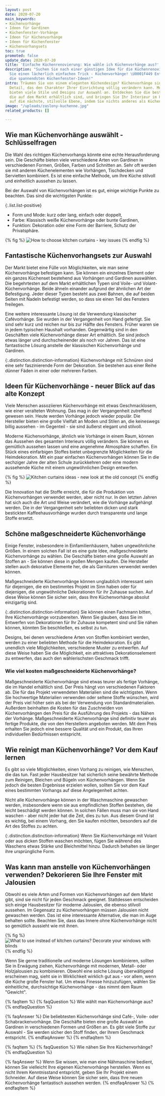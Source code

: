 ```yaml
---
layout: post
date: 2020-07-20
main_keywords:
- Küchenvorhänge
- Ideen für Gardinen
- Küchenfenster-Vorhänge
- Ideen für Küchenvorhänge
- Ideen für Küchenfenster
- Küchenvorhangsets
toc: true
promoted: false
update_date: 2020-07-20
title: 'Einfache Küchenrenovierung: Wie wähle ich Küchenvorhänge aus?'
description: "Suchen Sie nach einer günstigen Idee für die Küchenrenovierung? ✔️ Lernen
  Sie einen lächerlich einfachen Trick - Küchenvorhänge! \U0001F449 Entdecken Sie
  die spannendsten Küchenfenster-Ideen!"
intro: Träumen Sie von einem eleganten Küchendesign? Küchenvorhänge sind ein kleines
  Detail, das den Charakter Ihrer Einrichtung völlig verändern kann. Moderne Hersteller
  bieten viele Stile und Designs zur Auswahl an. Entdecken Sie die besten Modelle,
  die auf dem Markt erhältlich sind, und bringen Sie Ihr Interieur im Handumdrehen
  auf die nächste, stilvolle Ebene, indem Sie nichts anderes als Küchenvorhänge verwenden!
image: "/uploads/zaslony-kuchenne.jpg"
related_products: []

---
```

## Wie man Küchenvorhänge auswählt - Schlüsselfragen

Die Wahl des richtigen Küchenvorhangs könnte eine echte Herausforderung sein. Die Geschäfte bieten viele verschiedene Arten von Gardinen in verschiedenen Formen, Größen, Farben und Schnitten an. Sehr oft werden sie mit anderen Küchenelementen wie Vorhängen, Tischdecken und Servietten kombiniert. Es ist eine einfache Methode, um Ihre Küche stilvoll und einheitlich aussehen zu lassen.

Bei der Auswahl von Küchenvorhängen ist es gut, einige wichtige Punkte zu beachten. Das sind die wichtigsten Punkte:

{:.list.list-positive}

* Form und Mode: kurz oder lang, einfach oder doppelt,
* Farbe: Klassisch weiße Küchenvorhänge oder bunte Gardinen,
* Funktion: Dekoration oder eine Form der Barriere, Schutz der Privatsphäre.

{% fig %}
![How to choose kitchen curtains - key issues](/uploads/jakie-firanki-wybrac.jpg "How to choose kitchen curtains - key issues")
{% endfig %}

## Fantastische Küchenvorhangsets zur Auswahl

Der Markt bietet eine Fülle von Möglichkeiten, wie man seine Küchenvorhänge befestigen kann. Sie können ein einzelnes Element oder ein ganzes Küchenset bestehend aus Vorhängen und Gardinen auswählen. Die begehrtesten auf dem Markt erhältlichen Typen sind Voile- und Volant-Küchenvorhänge. Beide ähneln einander aufgrund der ähnlichen Art der Befestigung. Jeder dieser Typen besteht aus zwei Bahnen, die auf beiden Seiten mit Nadeln befestigt werden, so dass sie einen Teil des Fensters freilegen.

Eine weitere interessante Lösung ist die Verwendung klassischer Cafévorhänge. Sie wurden in der Vergangenheit von Hand gefertigt. Sie sind sehr kurz und reichen nur bis zur Hälfte des Fensters. Früher waren sie in jedem typischen Haushalt vorhanden. Gegenwärtig sind in den Geschäften viele Küchenvorhänge dieser Art erhältlich. Sie sind jedoch etwas länger und durchscheinender als noch vor Jahren. Das ist eine fantastische Lösung anstelle der klassischen Küchenvorhänge und Gardinen.

{:.distinction.distinction-information}
Küchenvorhänge mit Schnüren sind eine sehr faszinierende Form der Dekoration. Sie bestehen aus einer Reihe dünner Fäden in einer oder mehreren Farben.

## Ideen für Küchenvorhänge - neuer Blick auf das alte Konzept

Viele Menschen assoziieren Küchenvorhänge mit etwas Geschmacklosem, wie einer veralteten Wohnung. Das mag in der Vergangenheit zutreffend gewesen sein. Heute werden Vorhänge jedoch wieder populär. Die Hersteller bieten eine große Vielfalt an Moden und Stilen an, die keineswegs billig aussehen - im Gegenteil - sie sind äußerst elegant und stilvoll.

Moderne Küchenvorhänge, ähnlich wie Vorhänge in einem Raum, können das Aussehen des gesamten Interieurs völlig verändern. Sie können es gemütlich aussehen lassen und eine angenehme Atmosphäre schaffen. Ein Stück eines einfarbigen Stoffes bietet unbegrenzte Möglichkeiten für die Heimdekoration. Mit ein paar einfachen Küchenvorhängen können Sie in die sechziger Jahre der alten Schule zurückkehren oder eine modern aussehende Küche mit einem ungewöhnlichen Design entwerfen.

{% fig %}
![Kitchen curtains ideas - new look at the old concept](/uploads/zaluzje-kuchenne.jpg "Kitchen curtains ideas - new look at the old concept")
{% endfig %}

Die Innovation hat die Stoffe erreicht, die für die Produktion von Küchenvorhängen verwendet werden, aber nicht nur. In den letzten Jahren hat sich auch die Art und Weise verändert, wie die Vorhänge aufgehängt werden. Die in der Vergangenheit sehr beliebten dicken und stark bestickten Kaffeehausvorhänge wurden durch transparente und lange Stoffe ersetzt.

## Schöne maßgeschneiderte Küchenvorhänge

Einige Fenster, insbesondere in Einfamilienhäusern, haben ungewöhnliche Größen. In einem solchen Fall ist es eine gute Idee, maßgeschneiderte Küchenvorhänge zu wählen. Die Geschäfte bieten eine große Auswahl an Stoffen an - Sie können diese in großen Mengen kaufen. Die Hersteller stellen auch dekorative Elemente her, die als Garnituren verwendet werden können.

Maßgeschneiderte Küchenvorhänge können unglaublich interessant sein für diejenigen, die ein bestimmtes Projekt im Sinn haben oder für diejenigen, die ungewöhnliche Dekorationen für ihr Zuhause suchen. Auf diese Weise können Sie sicher sein, dass Ihre Küchenvorhänge absolut einzigartig sind.

{:.distinction.distinction-information}
Sie können einen Fachmann bitten, Ihre Küchenvorhänge vorzubereiten. Wenn Sie glauben, dass Sie im Entwerfen von Dekorationen für Ihr Zuhause kompetent sind und Sie nähen können, könnten Sie beschließen, es selbst zu tun.

Designs, bei denen verschiedene Arten von Stoffen kombiniert werden, werden zu einer beliebten Methode für die Heimdekoration. Es gibt unendlich viele Möglichkeiten, verschiedene Muster zu entwerfen. Auf diese Weise haben Sie die Möglichkeit, ein attraktives Dekorationselement zu entwerfen, das auch den wählerischsten Geschmack trifft.

### Wie viel kosten maßgeschneiderte Küchenvorhänge?

Maßgeschneiderte Küchenvorhänge sind etwas teurer als fertige Vorhänge, die im Handel erhältlich sind. Der Preis hängt von verschiedenen Faktoren ab. Die für das Projekt verwendeten Materialien sind die wichtigsten. Wenn Sie hochwertige Materialien verwenden oder seltene Stoffe wünschen, wird der Preis viel höher sein als bei der Verwendung von Standardmaterialien. Außerdem beinhalten die Kosten für das Zuschneiden von Küchenvorhängen den Preis für die Ausführung des Projekts - das Nähen der Vorhänge. Maßgeschneiderte Küchenvorhänge sind definitiv teurer als fertige Produkte, die von den Herstellern angeboten werden. Mit dem Preis erhalten Sie jedoch eine bessere Qualität und ein Produkt, das Ihren individuellen Bedürfnissen entspricht.

## Wie reinigt man Küchenvorhänge? Vor dem Kauf lernen

Es gibt so viele Möglichkeiten, einen Vorhang zu reinigen, wie Menschen, die das tun. Fast jeder Hausbesitzer hat sicherlich seine bewährte Methode zum Reinigen, Bleichen und Bügeln von Küchenvorhängen. Wenn Sie jedoch die besten Ergebnisse erzielen wollen, sollten Sie vor dem Kauf eines bestimmten Vorhangs auf diese Angelegenheit achten.

Nicht alle Küchenvorhänge können in der Waschmaschine gewaschen werden, insbesondere wenn sie aus empfindlichen Stoffen bestehen, die leicht beschädigt werden können. In solchen Fällen muss man sie von Hand waschen - aber nicht jeder hat die Zeit, dies zu tun. Aus diesem Grund ist es wichtig, bei einem Vorhang, den Sie kaufen möchten, besonders auf die Art des Stoffes zu achten.

{:.distinction.distinction-information}
Wenn Sie Küchenvorhänge mit Volant oder aus dicken Stoffen waschen möchten, fügen Sie während des Waschens etwas Stärke und Bleichmittel hinzu. Dadurch behalten sie länger ihre ursprüngliche Form.

## Was kann man anstelle von Küchenvorhängen verwenden? Dekorieren Sie Ihre Fenster mit Jalousien

Obwohl es viele Arten und Formen von Küchenvorhängen auf dem Markt gibt, sind sie nicht für jeden Geschmack geeignet. Stattdessen entscheiden sich einige Hausbesitzer für moderne Jalousien, die ebenso stilvoll aussehen. Im Gegensatz zu Küchenvorhängen müssen Jalousien nicht gewaschen werden. Das ist eine interessante Alternative, die man im Auge behalten sollte. Beachten Sie, dass das Innere ohne Küchenvorhänge nicht so gemütlich aussieht wie mit ihnen.

{% fig %}
![What to use instead of kitchen curtains? Decorate your windows with blinds](/uploads/kuchnia-zaluzje1.jpg "What to use instead of kitchen curtains? Decorate your windows with blinds")
{% endfig %}

Wenn Sie gerne traditionelle und moderne Lösungen kombinieren, sollten Sie in Erwägung ziehen, Küchenvorhänge mit modernen, Metall- oder Holzjalousien zu kombinieren. Obwohl eine solche Lösung überwältigend erscheinen mag, sieht sie in Wirklichkeit wirklich gut aus - vor allem, wenn die Küche große Fenster hat. Um etwas Finesse hinzuzufügen, wählen Sie einheitliche, durchsichtige Küchenvorhänge - das nimmt dem Raum "Gewicht".

{% faqItem %}
{% faqQuestion %}
Wie wählt man Küchenvorhänge aus?
{% endfaqQuestion %}

{% faqAnswer %}
Die beliebtesten Küchenvorhänge sind Café-, Voile- oder Schabrackenvorhänge. Die Geschäfte bieten eine große Auswahl an Gardinen in verschiedenen Formen und Größen an. Es gibt viele Stoffe zur Auswahl - Sie werden sicher den Stoff finden, der Ihrem Geschmack entspricht.
{% endfaqAnswer %}
{% endfaqItem %}

{% faqItem %}
{% faqQuestion %}
Wie nähen Sie Ihre Küchenvorhänge?
{% endfaqQuestion %}

{% faqAnswer %}
Wenn Sie wissen, wie man eine Nähmaschine bedient, können Sie vielleicht Ihre eigenen Küchenvorhänge herstellen. Wenn es nicht Ihrem Kenntnisstand entspricht, geben Sie Ihr Projekt einem Schneider. Auf diese Weise können Sie sicher sein, dass Ihre neuen Küchenvorhänge fantastisch aussehen werden.
{% endfaqAnswer %}
{% endfaqItem %}